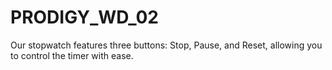 # PRODIGY_WD_02
Our stopwatch features three buttons: Stop, Pause, and Reset, allowing you to control the timer with ease.
